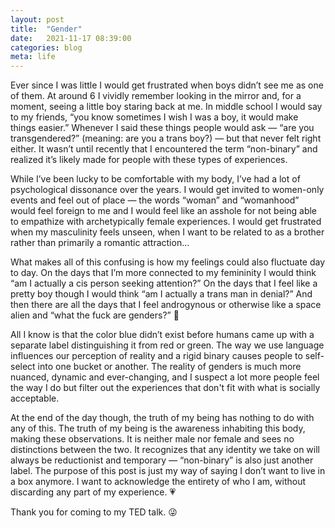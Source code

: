 ```yaml
---
layout: post
title:  "Gender"
date:   2021-11-17 08:39:00
categories: blog
meta: life
---
```


Ever since I was little I would get frustrated when boys didn’t see me as one of them. At around 6 I vividly remember looking in the mirror and, for a moment, seeing a little boy staring back at me. In middle school I would say to my friends, “you know sometimes I wish I was a boy, it would make things easier.”  Whenever I said these things people would ask — “are you transgendered?” (meaning: are you a trans boy?) — but that never felt right either. It wasn’t until recently that I encountered the term “non-binary” and realized it’s likely made for people with these types of experiences.

While I’ve been lucky to be comfortable with my body, I’ve had a lot of psychological dissonance over the years. I would get invited to women-only events and feel out of place — the words “woman” and “womanhood” would feel foreign to me and I would feel like an asshole for not being able to empathize with archetypically female experiences. I would get frustrated when my masculinity feels unseen, when I want to be related to as a brother rather than primarily a romantic attraction…

What makes all of this confusing is how my feelings could also fluctuate day to day. On the days that I’m more connected to my femininity I would think “am I actually a cis person seeking attention?” On the days that I feel like a pretty boy though I would think “am I actually a trans man in denial?” And then there are all the days that I feel androgynous or otherwise like a space alien and “what the fuck are genders?” 🥴

All I know is that the color blue didn’t exist before humans came up with a separate label distinguishing it from red or green. The way we use language influences our perception of reality and a rigid binary causes people to self-select into one bucket or another. The reality of genders is much more nuanced, dynamic and ever-changing, and I suspect a lot more people feel the way I do but filter out the experiences that don't fit with what is socially acceptable.

At the end of the day though, the truth of my being has nothing to do with any of this. The truth of my being is the awareness inhabiting this body, making these observations. It is neither male nor female and sees no distinctions between the two. It recognizes that any identity we take on will always be reductionist and temporary — “non-binary” is also just another label. The purpose of this post is just my way of saying I don’t want to live in a box anymore. I want to acknowledge the entirety of who I am, without discarding any part of my experience. 💗

Thank you for coming to my TED talk. 😜
